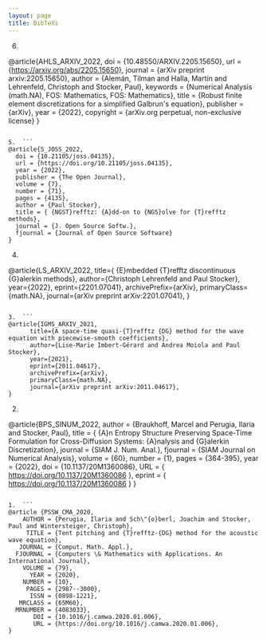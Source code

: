 ```yaml
---
layout: page
title: BibTeXs
---
```


6.  ```
@article{AHLS_ARXIV_2022,
  doi = {10.48550/ARXIV.2205.15650},
  url = {https://arxiv.org/abs/2205.15650},
  journal = {arXiv preprint arxiv:2205.15650},
  author = {Alemán, Tilman and Halla, Martin and Lehrenfeld, Christoph and Stocker, Paul},
  keywords = {Numerical Analysis (math.NA), FOS: Mathematics, FOS: Mathematics},
  title = {Robust finite element discretizations for a simplified Galbrun's equation},
  publisher = {arXiv},
  year = {2022},
  copyright = {arXiv.org perpetual, non-exclusive license}
}
```

5.  ```
@article{S_JOSS_2022,
  doi = {10.21105/joss.04135},
  url = {https://doi.org/10.21105/joss.04135},
  year = {2022},
  publisher = {The Open Journal},
  volume = {7},
  number = {71},
  pages = {4135},
  author = {Paul Stocker},
  title = { {NGST}refftz: {A}dd-on to {NGS}olve for {T}refftz methods},
  journal = {J. Open Source Softw.},
  fjournal = {Journal of Open Source Software}
}
```

4.  ```
@article{LS_ARXIV_2022,
      title={ {E}mbedded {T}refftz discontinuous {G}alerkin methods}, 
      author={Christoph Lehrenfeld and Paul Stocker},
      year={2022},
      eprint={2201.07041},
      archivePrefix={arXiv},
      primaryClass={math.NA},
      journal={arXiv preprint arXiv:2201.07041},
}
```

3.  ```
@article{IGMS_ARXIV_2021,
      title={A space-time quasi-{T}refftz {DG} method for the wave equation with piecewise-smooth coefficients}, 
      author={Lise-Marie Imbert-Gérard and Andrea Moiola and Paul Stocker},
      year={2021},
      eprint={2011.04617},
      archivePrefix={arXiv},
      primaryClass={math.NA},
      journal={arXiv preprint arXiv:2011.04617},
}
```

2.  ```
@article{BPS_SINUM_2022,
    author = {Braukhoff, Marcel and Perugia, Ilaria and Stocker, Paul},
    title = { {A}n Entropy Structure Preserving Space-Time Formulation for Cross-Diffusion Systems: {A}nalysis and {G}alerkin Discretization},
    journal = {SIAM J. Num. Anal.},
    fjournal = {SIAM Journal on Numerical Analysis},
    volume = {60},
    number = {1},
    pages = {364-395},
    year = {2022},
    doi = {10.1137/20M1360086},
    URL = { https://doi.org/10.1137/20M1360086 },
    eprint = { https://doi.org/10.1137/20M1360086 }
}
```

1.  ```
@article {PSSW_CMA_2020,
    AUTHOR = {Perugia, Ilaria and Sch\"{o}berl, Joachim and Stocker, Paul and Wintersteiger, Christoph},
     TITLE = {Tent pitching and {T}refftz-{DG} method for the acoustic wave equation},
   JOURNAL = {Comput. Math. Appl.},
  FJOURNAL = {Computers \& Mathematics with Applications. An International Journal},
    VOLUME = {79},
      YEAR = {2020},
    NUMBER = {10},
     PAGES = {2987--3000},
      ISSN = {0898-1221},
   MRCLASS = {65M60},
  MRNUMBER = {4083033},
       DOI = {10.1016/j.camwa.2020.01.006},
       URL = {https://doi.org/10.1016/j.camwa.2020.01.006},
}
```
